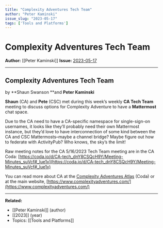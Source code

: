 ```yaml
---
title: "Complexity Adventures Tech Team"
author: "Peter Kaminski"
issue_slug: "2023-05-17"
tags: ['Tools and Platforms']
---
```


# Complexity Adventures Tech Team

**Author:** [[Peter Kaminski]]
**Issue:** [2023-05-17](https://plex.collectivesensecommons.org/2023-05-17/)

---

## Complexity Adventures Tech Team
by **Shaun Swanson **and **Peter Kaminski**

**Shaun** (CA) and **Pete** (CSC) met during this week’s weekly **CA Tech Team** meeting to discuss options for Complexity Adventure to have a **Mattermost** chat space.

Due to the CA need to have a CA-specific namespace for single-sign-on usernames, it looks like they’ll probably need their own Mattermost instance, but they’d love to have interconnection of some kind between the CA and CSC Mattermosts–maybe a channel bridge? Maybe figure out how to federate with ActivityPub? Who knows, the sky’s the limit!

Raw meeting notes for the CA 5/16/2023 Tech Team meeting are in the CA Coda: [https://coda.io/d/CA-tech_dnY8CSQcH9Y/Meeting-Minutes_suVcf#_lue1x](https://coda.io/d/CA-tech_dnY8CSQcH9Y/Meeting-Minutes_suVcf#_lue1x)

You can read more about CA at the [Complexity Adventures Atlas](https://coda.io/@complexity-adventures/atlas) (Coda) or at the main website, [https://www.complexityadventures.com/](https://www.complexityadventures.com/)

---

**Related:**
- [[Peter Kaminski]] (author)
- [[2023]] (year)
- Topics: [[Tools and Platforms]]

